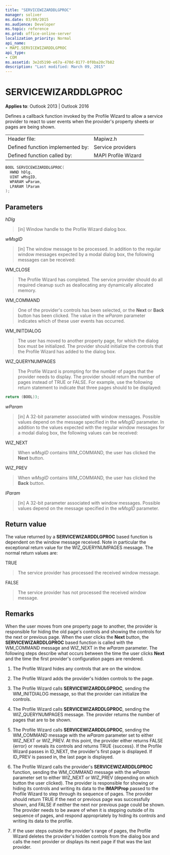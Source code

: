 ```yaml
---
title: "SERVICEWIZARDDLGPROC"
manager: soliver
ms.date: 03/09/2015
ms.audience: Developer
ms.topic: reference
ms.prod: office-online-server
localization_priority: Normal
api_name:
- MAPI.SERVICEWIZARDDLGPROC
api_type:
- COM
ms.assetid: 3e2d5190-e67a-470d-8177-0f0ba20c7b82
description: "Last modified: March 09, 2015"
---
```


# SERVICEWIZARDDLGPROC
 
**Applies to**: Outlook 2013 | Outlook 2016 
  
Defines a callback function invoked by the Profile Wizard to allow a service provider to react to user events when the provider's property sheets or pages are being shown. 
  
|||
|:-----|:-----|
|Header file:  <br/> |Mapiwz.h  <br/> |
|Defined function implemented by:  <br/> |Service providers  <br/> |
|Defined function called by:  <br/> |MAPI Profile Wizard  <br/> |
   
```cpp
BOOL SERVICEWIZARDDLGPROC(
  HWND hDlg,
  UINT wMsgID,
  WPARAM wParam,
  LPARAM lParam
);
```

## Parameters

_hDlg_
  
> [in] Window handle to the Profile Wizard dialog box. 
    
_wMsgID_
  
> [in] The window message to be processed. In addition to the regular window messages expected by a modal dialog box, the following messages can be received:
    
WM_CLOSE 
  
> The Profile Wizard has completed. The service provider should do all required cleanup such as deallocating any dynamically allocated memory. 
    
WM_COMMAND 
  
> One of the provider's controls has been selected, or the **Next** or **Back** button has been clicked. The value in the  _wParam_ parameter indicates which of these user events has occurred. 
    
WM_INITDIALOG 
  
> The user has moved to another property page, for which the dialog box must be initialized. The provider should initialize the controls that the Profile Wizard has added to the dialog box. 
    
WIZ_QUERYNUMPAGES 
  
> The Profile Wizard is prompting for the number of pages that the provider needs to display. The provider should return the number of pages instead of TRUE or FALSE. For example, use the following return statement to indicate that three pages should to be displayed:
    
   ```cpp
return (BOOL)3;

   ```

_wParam_
  
> [in] A 32-bit parameter associated with window messages. Possible values depend on the message specified in the  _wMsgID_ parameter. In addition to the values expected with the regular window messages for a modal dialog box, the following values can be received: 
    
WIZ_NEXT 
  
> When  _wMsgID_ contains WM_COMMAND, the user has clicked the **Next** button. 
    
WIZ_PREV 
  
> When  _wMsgID_ contains WM_COMMAND, the user has clicked the **Back** button. 
    
_lParam_
  
> [in] A 32-bit parameter associated with window messages. Possible values depend on the message specified in the  _wMsgID_ parameter. 
    
## Return value

The value returned by a **SERVICEWIZARDDLGPROC** based function is dependent on the window message received. Note in particular the exceptional return value for the WIZ_QUERYNUMPAGES message. The normal return values are: 
  
TRUE 
  
> The service provider has processed the received window message. 
    
FALSE 
  
> The service provider has not processed the received window message.
    
## Remarks

When the user moves from one property page to another, the provider is responsible for hiding the old page's controls and showing the controls for the next or previous page. When the user clicks the **Next** button, the **SERVICEWIZARDDLGPROC** based function is called with the WM_COMMAND message and WIZ_NEXT in the  _wParam_ parameter. The following steps describe what occurs between the time the user clicks **Next** and the time the first provider's configuration pages are rendered. 
  
1. The Profile Wizard hides any controls that are on the window. 
    
2. The Profile Wizard adds the provider's hidden controls to the page. 
    
3. The Profile Wizard calls **SERVICEWIZARDDLGPROC**, sending the WM_INITDIALOG message, so that the provider can initialize the controls. 
    
4. The Profile Wizard calls **SERVICEWIZARDDLGPROC**, sending the WIZ_QUERYNUMPAGES message. The provider returns the number of pages that are to be shown. 
    
5. The Profile Wizard calls **SERVICEWIZARDDLGPROC**, sending the WM_COMMAND message with the  _wParam_ parameter set to either WIZ_NEXT or WIZ_PREV. At this point, the provider either returns FALSE {error} or reveals its controls and returns TRUE {success}. If the Profile Wizard passes in ID_NEXT, the provider's first page is displayed. If ID_PREV is passed in, the last page is displayed. 
    
6. The Profile Wizard calls the provider's **SERVICEWIZARDDLGPROC** function, sending the WM_COMMAND message with the  _wParam_ parameter set to either WIZ_NEXT or WIZ_PREV (depending on which button the user clicked). The provider is responsible for showing or hiding its controls and writing its data to the **IMAPIProp** passed to the Profile Wizard to step through its sequence of pages. The provider should return TRUE if the next or previous page was successfully shown, and FALSE if neither the next nor previous page could be shown. The provider needs to be aware of when it is stepping outside of its sequence of pages, and respond appropriately by hiding its controls and writing its data to the profile. 
    
7. If the user steps outside the provider's range of pages, the Profile Wizard deletes the provider's hidden controls from the dialog box and calls the next provider or displays its next page if that was the last provider. 
    

